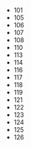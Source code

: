 - 101
- 105
- 106
- 107
- 108
- 110
- 113
- 114
- 116
- 117
- 118
- 119
- 121
- 122
- 123
- 124
- 125
- 126
